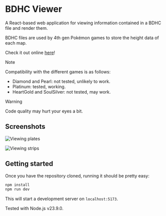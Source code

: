 # BDHC Viewer

A React-based web application for viewing information contained in a BDHC
file and render them.

BDHC files are used by 4th gen Pokémon games to store the height data of
each map.

Check it out online [here](https://kuruyia.github.io/bdhc-viewer/)!

> [!NOTE]
> Compatibility with the different games is as follows:
>
> - Diamond and Pearl: not tested, unlikely to work.
> - Platinum: tested, working.
> - HeartGold and SoulSilver: not tested, may work.

> [!WARNING]
> Code quality may hurt your eyes a bit.

## Screenshots

![Viewing plates](https://github.com/user-attachments/assets/b5c3d23c-ba31-4d32-9bc0-f8ec0c4a2723)

![Viewing strips](https://github.com/user-attachments/assets/93028991-72d5-466d-bf5a-97df14777147)

## Getting started

Once you have the repository cloned, running it should be pretty easy:

```bash
npm install
npm run dev
```

This will start a development server on `localhost:5173`.

Tested with Node.js v23.9.0.
